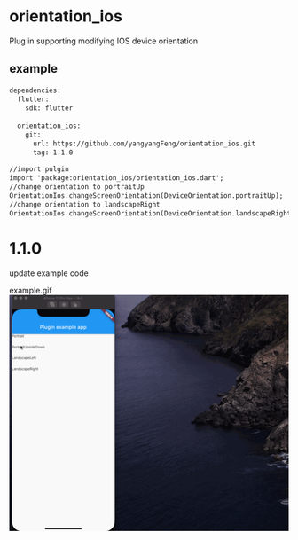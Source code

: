 # orientation_ios

Plug in supporting modifying IOS device orientation

## example
```
dependencies:
  flutter:
    sdk: flutter

  orientation_ios:
    git:
      url: https://github.com/yangyangFeng/orientation_ios.git
      tag: 1.1.0
```

```
//import pulgin
import 'package:orientation_ios/orientation_ios.dart';
//change orientation to portraitUp
OrientationIos.changeScreenOrientation(DeviceOrientation.portraitUp);
//change orientation to landscapeRight
OrientationIos.changeScreenOrientation(DeviceOrientation.landscapeRight);
```

# 1.1.0

update example code

example.gif![image](https://github.com/yangyangFeng/imageResource/blob/master/orientation_ios.gif)
